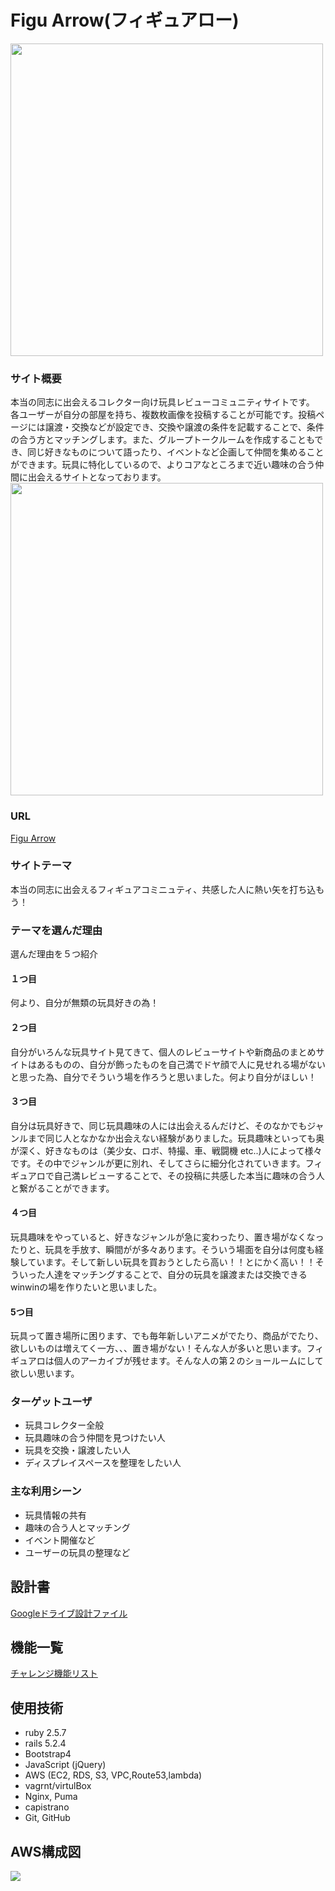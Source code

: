 # Figu Arrow(フィギュアロー)
<img src="https://user-images.githubusercontent.com/64743218/94236097-9a04fb00-ff47-11ea-9970-f601d704a9cb.png" width="500px">

### サイト概要
本当の同志に出会えるコレクター向け玩具レビューコミュニティサイトです。
各ユーザーが自分の部屋を持ち、複数枚画像を投稿することが可能です。投稿ページには譲渡・交換などが設定でき、交換や譲渡の条件を記載することで、条件の合う方とマッチングします。また、グループトークルームを作成することもでき、同じ好きなものについて語ったり、イベントなど企画して仲間を集めることができます。玩具に特化しているので、よりコアなところまで近い趣味の合う仲間に出会えるサイトとなっております。
<img src="https://user-images.githubusercontent.com/64743218/94236434-2dd6c700-ff48-11ea-8c41-5f745aedecb6.png" width="500px">
### URL
[Figu Arrow](http://figu-arrow.com/)
### サイトテーマ
本当の同志に出会えるフィギュアコミニュティ、共感した人に熱い矢を打ち込もう！

### テーマを選んだ理由
選んだ理由を５つ紹介
#### １つ目
何より、自分が無類の玩具好きの為！

#### ２つ目
自分がいろんな玩具サイト見てきて、個人のレビューサイトや新商品のまとめサイトはあるものの、自分が飾ったものを自己満でドヤ顔で人に見せれる場がないと思った為、自分でそういう場を作ろうと思いました。何より自分がほしい！

#### ３つ目
自分は玩具好きで、同じ玩具趣味の人には出会えるんだけど、そのなかでもジャンルまで同じ人となかなか出会えない経験がありました。玩具趣味といっても奥が深く、好きなものは（美少女、ロボ、特撮、車、戦闘機 etc..)人によって様々です。その中でジャンルが更に別れ、そしてさらに細分化されていきます。フィギュアロで自己満レビューすることで、その投稿に共感した本当に趣味の合う人と繋がることができます。

#### ４つ目
玩具趣味をやっていると、好きなジャンルが急に変わったり、置き場がなくなったりと、玩具を手放す、瞬間がが多々あります。そういう場面を自分は何度も経験しています。そして新しい玩具を買おうとしたら高い！！とにかく高い！！そういった人達をマッチングすることで、自分の玩具を譲渡または交換できるwinwinの場を作りたいと思いました。

#### 5つ目
玩具って置き場所に困ります、でも毎年新しいアニメがでたり、商品がでたり、欲しいものは増えてく一方、、、置き場がない！そんな人が多いと思います。フィギュアロは個人のアーカイブが残せます。そんな人の第２のショールームにして欲しい思います。

### ターゲットユーザ
- 玩具コレクター全般
- 玩具趣味の合う仲間を見つけたい人
- 玩具を交換・譲渡したい人
- ディスプレイスペースを整理をしたい人


### 主な利用シーン
- 玩具情報の共有
- 趣味の合う人とマッチング
- イベント開催など
- ユーザーの玩具の整理など

## 設計書
[Googleドライブ設計ファイル](https://drive.google.com/drive/folders/1J4BQrAuKbFlFIKMWtDvTPFV52gTP9PRW?usp=sharing)
## 機能一覧
[チャレンジ機能リスト](https://docs.google.com/spreadsheets/d/1eaHJllCCdWaSJI952Y0Sl6xS8kEBKsb1EhBgmzUY6qA/edit?usp=sharing)
## 使用技術
- ruby  2.5.7
- rails 5.2.4
- Bootstrap4
- JavaScript (jQuery)
- AWS (EC2, RDS, S3, VPC,Route53,lambda)
- vagrnt/virtulBox
- Nginx, Puma
- capistrano
- Git, GitHub

## AWS構成図
<img src="https://user-images.githubusercontent.com/64743218/94991394-dd9ddb80-05bd-11eb-9005-47de2f7d3f88.jpg">
